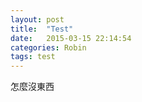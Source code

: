 ```yaml
---
layout: post
title:  "Test"
date:   2015-03-15 22:14:54
categories: Robin
tags: test
---
```


怎麼沒東西
